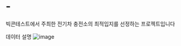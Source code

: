# -
빅콘테스트에서 주최한 전기차 충전소의 최적입지를 선정하는 프로젝트입니다

데이터 설명
![image](https://github.com/99Taewankim/-/assets/108970545/3571e3f5-bb78-4809-8646-ce6ae3ce7a2d)
